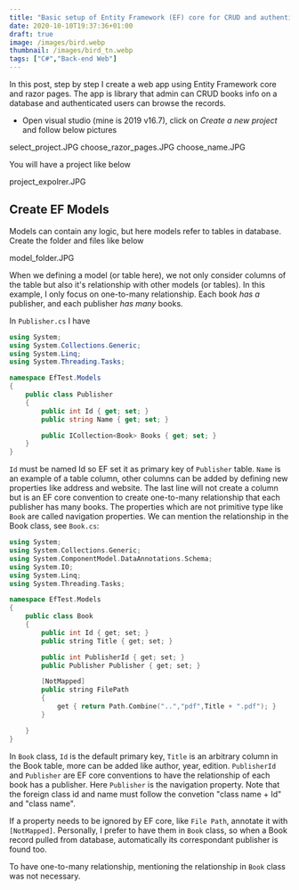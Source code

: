 ```yaml
---
title: "Basic setup of Entity Framework (EF) core for CRUD and authentication"
date: 2020-10-10T19:37:36+01:00
draft: true
image: /images/bird.webp
thumbnail: /images/bird_tn.webp
tags: ["C#","Back-end Web"]
---
```


In this post, step by step I create a web app using Entity Framework core and razor pages. The app is library that admin can CRUD books info on a database and authenticated users can browse the records.

* Open visual studio (mine is 2019 v16.7),  click on *Create a new project*  and follow below pictures

select_project.JPG
choose_razor_pages.JPG
choose_name.JPG

You will have a project like below

project_expolrer.JPG

## Create EF Models

Models can contain any logic, but here models refer to tables in database. Create the folder and files like below

model_folder.JPG

When we defining a model (or table here), we not only consider columns of the table but also it's relationship with other models (or tables). In this example, I only focus on one-to-many relationship. Each book *has a* publisher, and  each publisher *has many* books. 

In `Publisher.cs` I have

```c#
using System;
using System.Collections.Generic;
using System.Linq;
using System.Threading.Tasks;

namespace EfTest.Models
{
    public class Publisher
    {
        public int Id { get; set; }
        public string Name { get; set; }

        public ICollection<Book> Books { get; set; }
    }
}
```

`Id` must be named Id so EF set it as primary key of `Publisher` table. `Name` is an example of a table column, other columns can be added by defining new properties like address and website. The last line will not create a column but is an EF core convention to create one-to-many relationship that each publisher has many books. The properties which are not primitive type like `Book` are called navigation properties. We can mention the relationship in the Book class, see `Book.cs`:

```cpp
using System;
using System.Collections.Generic;
using System.ComponentModel.DataAnnotations.Schema;
using System.IO;
using System.Linq;
using System.Threading.Tasks;

namespace EfTest.Models
{
    public class Book
    {
		public int Id { get; set; }
		public string Title { get; set; }

		public int PublisherId { get; set; }
		public Publisher Publisher { get; set; }

		[NotMapped]
		public string FilePath
		{
			get { return Path.Combine("..","pdf",Title + ".pdf"); }
		}

	}
}
```

In `Book` class, `Id` is the default primary key, `Title` is an arbitrary column in the Book table, more  can be added like author, year, edition. `PublisherId` and `Publisher` are EF core conventions to have the relationship of each book has a publisher. Here `Publisher` is the navigation property. Note that the foreign class id and name must follow the convetion "class name + Id" and "class name".   

If a property needs to be ignored by EF core, like `File Path`, annotate it with `[NotMapped]`. Personally, I prefer to have them in `Book` class, so when a Book record pulled from database, automatically its correspondant publisher is found too. 


To have one-to-many relationship, mentioning the relationship in `Book` class was not necessary. 




